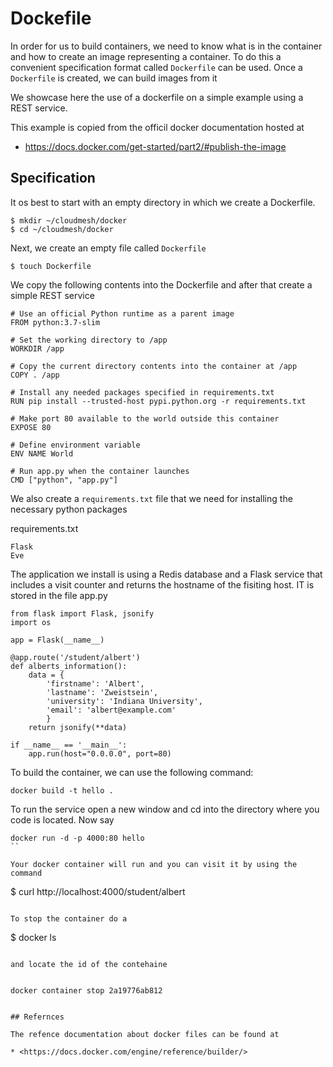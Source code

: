 # Dockefile

In order for us to build containers, we need to know what is in the
container and how to create an image representing a container. To do
this a convenient specification format called `Dockerfile` can be
used. Once a `Dockerfile` is created, we can build images from it

We showcase here the use of a dockerfile on a simple example using a
REST service.

This example is copied from the officil docker documentation hosted
at

* <https://docs.docker.com/get-started/part2/#publish-the-image>

## Specification

It os best to start with an empty directory in which we create a
Dockerfile.

```console
$ mkdir ~/cloudmesh/docker
$ cd ~/cloudmesh/docker
```

Next, we create an empty file called `Dockerfile`

```console
$ touch Dockerfile
```

We copy the following contents into the Dockerfile and after that
create a simple REST service

```
# Use an official Python runtime as a parent image
FROM python:3.7-slim

# Set the working directory to /app
WORKDIR /app

# Copy the current directory contents into the container at /app
COPY . /app

# Install any needed packages specified in requirements.txt
RUN pip install --trusted-host pypi.python.org -r requirements.txt

# Make port 80 available to the world outside this container
EXPOSE 80

# Define environment variable
ENV NAME World

# Run app.py when the container launches
CMD ["python", "app.py"]
```

We also create a `requirements.txt` file that we need for installing the
necessary python packages

requirements.txt

```
Flask
Eve
```

The application we install is using a Redis database and a Flask
service that includes a visit counter and returns the hostname of the
fisiting host. IT is stored in the file app.py

```
from flask import Flask, jsonify
import os

app = Flask(__name__)

@app.route('/student/albert')
def alberts_information():
    data = {
        'firstname': 'Albert',
        'lastname': 'Zweistsein',
        'university': 'Indiana University',
        'email': 'albert@example.com'
        }
    return jsonify(**data)

if __name__ == '__main__':
    app.run(host="0.0.0.0", port=80)
```


To build the container, we can use the following command:

```
docker build -t hello .
```

To run the service open a new window and cd into the directory where
you code is located. Now say

```
docker run -d -p 4000:80 hello
``

Your docker container will run and you can visit it by using the
command

```
$ curl http://localhost:4000/student/albert
```

To stop the container do a

```
$ docker ls
```

and locate the id of the contehaine 


docker container stop 2a19776ab812


## Refernces

The refence documentation about docker files can be found at 

* <https://docs.docker.com/engine/reference/builder/>

